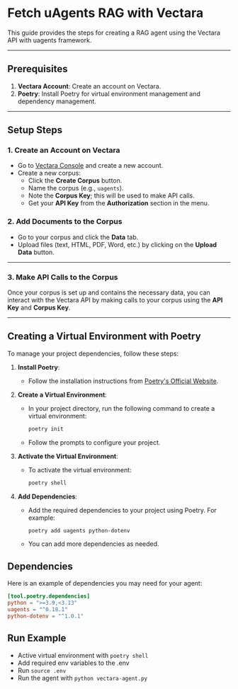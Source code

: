 # Fetch uAgents RAG with Vectara

This guide provides the steps for creating a RAG agent using the Vectara API with uagents framework.

---

## Prerequisites

1. **Vectara Account**: Create an account on Vectara.
2. **Poetry**: Install Poetry for virtual environment management and dependency management.

---

## Setup Steps

### 1. **Create an Account on Vectara**
- Go to [Vectara Console](https://console.vectara.com) and create a new account.
- Create a new corpus:
  - Click the **Create Corpus** button.
  - Name the corpus (e.g., `uagents`).
  - Note the **Corpus Key**; this will be used to make API calls.
  - Get your **API Key** from the **Authorization** section in the menu.

### 2. **Add Documents to the Corpus**
- Go to your corpus and click the **Data** tab.
- Upload files (text, HTML, PDF, Word, etc.) by clicking on the **Upload Data** button.

---

### 3. **Make API Calls to the Corpus**
Once your corpus is set up and contains the necessary data, you can interact with the Vectara API by making calls to your corpus using the **API Key** and **Corpus Key**.

---

## Creating a Virtual Environment with Poetry

To manage your project dependencies, follow these steps:

1. **Install Poetry**:
   - Follow the installation instructions from [Poetry's Official Website](https://python-poetry.org/docs/#installation).

2. **Create a Virtual Environment**:
   - In your project directory, run the following command to create a virtual environment:
     ```bash
     poetry init
     ```
   - Follow the prompts to configure your project.

3. **Activate the Virtual Environment**:
   - To activate the virtual environment:
     ```bash
     poetry shell
     ```

4. **Add Dependencies**:
   - Add the required dependencies to your project using Poetry. For example:
     ```bash
     poetry add uagents python-dotenv
     ```
   - You can add more dependencies as needed.


## Dependencies

Here is an example of dependencies you may need for your agent:

```toml
[tool.poetry.dependencies]
python = ">=3.9,<3.13"
uagents = "^0.18.1"
python-dotenv = "^1.0.1"
```

## Run Example

- Active virtual environment with `poetry shell`
- Add required env variables to the .env
- Run `source .env`
- Run the agent with `python vectara-agent.py`